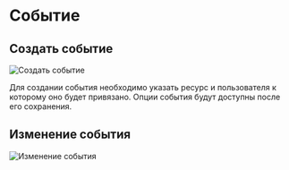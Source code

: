 # Событие

## Создать событие

![Создать событие](https://file.modx.pro/files/5/2/8/5288681d9f84a9ddc7cda49fc738bf13.jpg)

Для создании события необходимо указать ресурс и пользователя к которому оно будет привязано. Опции события будут доступны после его сохранения.

## Изменение события

![Изменение события](https://file.modx.pro/files/6/2/d/62dac397370b87d391bf90f980284858.jpg)

[4]: /components/userevents/interface/events
[8]: /components/userevents/interface/statuses
[9]: /components/userevents/interface/notifications
